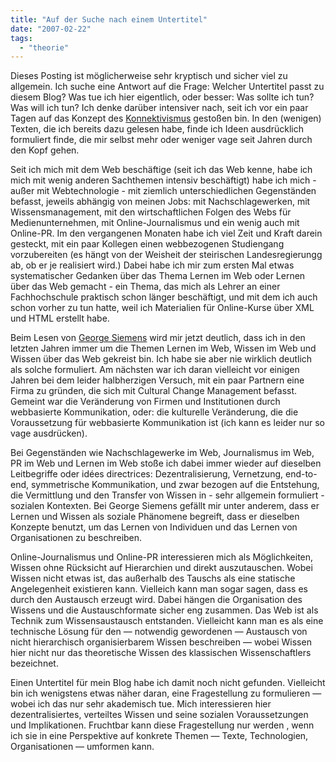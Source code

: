 ```yaml
---
title: "Auf der Suche nach einem Untertitel"
date: "2007-02-22"
tags: 
  - "theorie"
---
```


Dieses Posting ist möglicherweise sehr kryptisch und sicher viel zu allgemein. Ich suche eine Antwort auf die Frage: Welcher Untertitel passt zu diesem Blog? Was tue ich hier eigentlich, oder besser: Was sollte ich tun? Was will ich tun? Ich denke darüber intensiver nach, seit ich vor ein paar Tagen auf das Konzept des [Konnektivismus](http://www.elearning2null.de/index.php/expose/2-lerntheoretischer-hintergrund/#23 "2. Lerntheoretischer Hintergrund | E-Learning 2.0") gestoßen bin. In den (wenigen) Texten, die ich bereits dazu gelesen habe, finde ich Ideen ausdrücklich formuliert finde, die mir selbst mehr oder weniger vage seit Jahren durch den Kopf gehen.  

Seit ich mich mit dem Web beschäftige (seit ich das Web kenne, habe ich mich mit wenig anderen Sachthemen intensiv beschäftigt) habe ich mich - außer mit Webtechnologie - mit ziemlich unterschiedlichen Gegenständen befasst, jeweils abhängig von meinen Jobs: mit Nachschlagewerken, mit Wissensmanagement, mit den wirtschaftlichen Folgen des Webs für Medienunternehmen, mit Online-Journalismus und ein wenig auch mit Online-PR. Im den vergangenen Monaten habe ich viel Zeit und Kraft darein gesteckt, mit ein paar Kollegen einen webbezogenen Studiengang vorzubereiten (es hängt von der Weisheit der steirischen Landesregierungg ab, ob er je realisiert wird.) Dabei habe ich mir zum ersten Mal etwas systematischer Gedanken über das Thema Lernen im Web oder Lernen über das Web gemacht - ein Thema, das mich als Lehrer an einer Fachhochschule praktisch schon länger beschäftigt, und mit dem ich auch schon vorher zu tun hatte, weil ich Materialien für Online-Kurse über XML und HTML erstellt habe.

Beim Lesen von [George Siemens](http://www.elearnspace.org/ "elearnspace. everything elearning.") wird mir jetzt deutlich, dass ich in den letzten Jahren immer um die Themen Lernen im Web, Wissen im Web und Wissen über das Web gekreist bin. Ich habe sie aber nie wirklich deutlich als solche formuliert. Am nächsten war ich daran vielleicht vor einigen Jahren bei dem leider halbherzigen Versuch, mit ein paar Partnern eine Firma zu gründen, die sich mit Cultural Change Management befasst. Gemeint war die Veränderung von Firmen und Institutionen durch webbasierte Kommunikation, oder: die kulturelle Veränderung, die die Voraussetzung für webbasierte Kommunikation ist (ich kann es leider nur so vage ausdrücken).

Bei Gegenständen wie Nachschlagewerke im Web, Journalismus im Web, PR im Web und Lernen im Web stoße ich dabei immer wieder auf dieselben Leitbegriffe oder idées directrices: Dezentralisierung, Vernetzung, end-to-end, symmetrische Kommunikation, und zwar bezogen auf die Entstehung, die Vermittlung und den Transfer von Wissen in - sehr allgemein formuliert - sozialen Kontexten. Bei George Siemens gefällt mir unter anderem, dass er Lernen und Wissen als soziale Phänomene begreift, dass er dieselben Konzepte benutzt, um das Lernen von Individuen und das Lernen von Organisationen zu beschreiben.

Online-Journalismus und Online-PR interessieren mich als Möglichkeiten, Wissen ohne Rücksicht auf Hierarchien und direkt auszutauschen. Wobei Wissen nicht etwas ist, das außerhalb des Tauschs als eine statische Angelegenheit existieren kann. Vielleich kann man sogar sagen, dass es durch den Austausch erzeugt wird. Dabei hängen die Organisation des Wissens und die Austauschformate sicher eng zusammen. Das Web ist als Technik zum Wissensaustausch entstanden. Vielleicht kann man es als eine technische Lösung für den — notwendig gewordenen — Austausch von nicht hierarchisch organisierbarem Wissen beschreiben — wobei Wissen hier nicht nur das theoretische Wissen des klassischen Wissenschaftlers bezeichnet.

Einen Untertitel für mein Blog habe ich damit noch nicht gefunden. Vielleicht bin ich wenigstens etwas näher daran, eine Fragestellung zu formulieren — wobei ich das nur sehr akademisch tue. Mich interessieren hier dezentralisiertes, verteiltes Wissen und seine sozialen Voraussetzungen und Implikationen. Fruchtbar kann diese Fragestellung nur werden , wenn ich sie in eine Perspektive auf konkrete Themen — Texte, Technologien, Organisationen — umformen kann.
